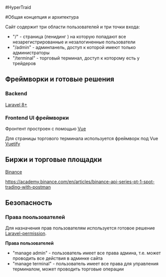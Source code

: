 #HyperTraid 

#Общая концепция и архитектура

Сайт содержит три области пользователей и три точки входа:

* "/" - страница (ленидинг ) на которую попадают все незарегистрированные и незалогиненные пользователи
* "/admin" - админпанель, доступ к которой имеют только администраторы
* "/terminal" - торговый терминал, доступ к которому есть у трейдеров

## Фреймворки и готовые решения

### Backend 
[Laravel 8+](https://laravel.com/docs/8.x/)

### Frontend UI фреймворки
Фронтент простроен с помощью [Vue](https://ru.vuejs.org/v2/guide/)

Для страницы торгового терминала используется фреймворк под Vue [Vuetify](https://vuetifyjs.com) 

## Биржи и торговые площадки
[Binance](https://binance-docs.github.io/apidocs/spot/en/#change-log)

https://academy.binance.com/en/articles/binance-api-series-pt-1-spot-trading-with-postman
  

## Безопасность

### Права поользователей

Для назначения прав пользователям используется готовое решение [Laravel-permission](https://spatie.be/docs/laravel-permission/v4/introduction).

**Права пользователей**
* "manage admin" - пользователь имеет все права админа, т.е. может проводить все действия в админке сайта
* "manage terminal" - пользователь имеет все права для управления терминалом, может проводить торговые операции




